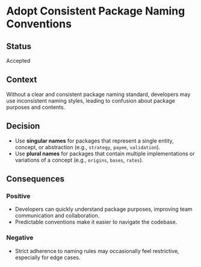 # Adopt Consistent Package Naming Conventions

## Status
Accepted

## Context

Without a clear and consistent package naming standard, developers may use inconsistent naming styles,
leading to confusion about package purposes and contents.

## Decision

- Use **singular names** for packages that represent a single entity, concept, or abstraction
  (e.g., `strategy`, `payee`, `validation`).
- Use **plural names** for packages that contain multiple implementations or variations of a concept
  (e.g., `origins`, `bases`, `rates`).

## Consequences

### Positive
- Developers can quickly understand package purposes, improving team communication and collaboration.
- Predictable conventions make it easier to navigate the codebase.

### Negative

- Strict adherence to naming rules may occasionally feel restrictive, especially for edge cases.
